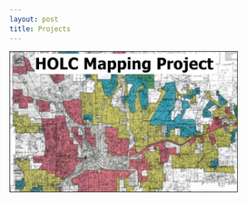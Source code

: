 ```yaml
---
layout: post
title: Projects
---
```




<p align: "left">
  <a href="/Projects/HOLC.md">
    <img src="/Projects/HOLC_tile.jpg" width="400" title="HOLC Mapping Project" border="1" />
   </a>
</p>



